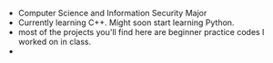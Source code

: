 - Computer Science and Information Security Major
- Currently learning C++. Might soon start learning Python.
- most of the projects you'll find here are beginner practice codes I worked on in class.
- 

